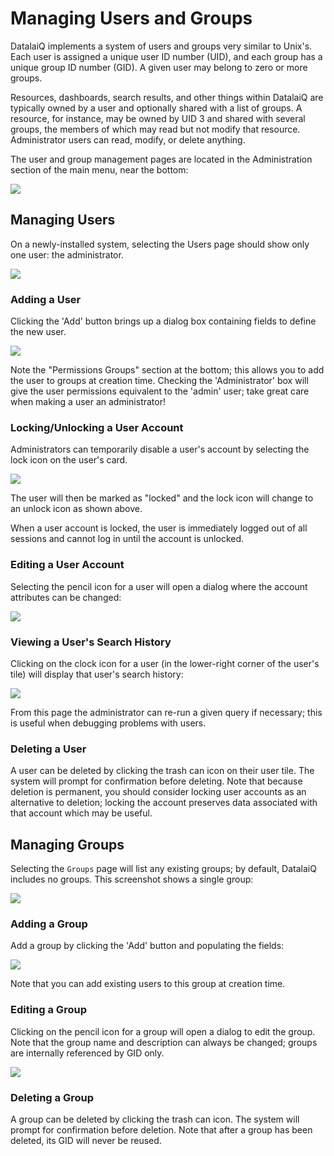 # Managing Users and Groups

DatalaiQ implements a system of users and groups very similar to Unix's. Each user is assigned a unique user ID number (UID), and each group has a unique group ID number (GID). A given user may belong to zero or more groups.

Resources, dashboards, search results, and other things within DatalaiQ are typically owned by a user and optionally shared with a list of groups. A resource, for instance, may be owned by UID 3 and shared with several groups, the members of which may read but not modify that resource. Administrator users can read, modify, or delete anything.

The user and group management pages are located in the Administration section of the main menu, near the bottom:

![](usermenu.png)

## Managing Users

On a newly-installed system, selecting the Users page should show only one user: the administrator.

![](users1.png)

### Adding a User

Clicking the 'Add' button brings up a dialog box containing fields to define the new user.

![](newuser.png)

Note the "Permissions Groups" section at the bottom; this allows you to add the user to groups at creation time. Checking the 'Administrator' box will give the user permissions equivalent to the 'admin' user; take great care when making a user an administrator!

### Locking/Unlocking a User Account

Administrators can temporarily disable a user's account by selecting the lock icon on the user's card.

![](locked.png)

The user will then be marked as "locked" and the lock icon will change to an unlock icon as shown above.

When a user account is locked, the user is immediately logged out of all sessions and cannot log in until the account is unlocked.

### Editing a User Account

Selecting the pencil icon for a user will open a dialog where the account attributes can be changed:

![](edituser.png)

### Viewing a User's Search History

Clicking on the clock icon for a user (in the lower-right corner of the user's tile) will display that user's search history:

![](userhist.png)

From this page the administrator can re-run a given query if necessary; this is useful when debugging problems with users.

### Deleting a User

A user can be deleted by clicking the trash can icon on their user tile. The system will prompt for confirmation before deleting. Note that because deletion is permanent, you should consider locking user accounts as an alternative to deletion; locking the account preserves data associated with that account which may be useful.

## Managing Groups

Selecting the `Groups` page will list any existing groups; by default, DatalaiQ includes no groups. This screenshot shows a single group:

![](groups.png)

### Adding a Group

Add a group by clicking the 'Add' button and populating the fields:

![](newgroup.png)

Note that you can add existing users to this group at creation time.

### Editing a Group

Clicking on the pencil icon for a group will open a dialog to edit the group. Note that the group name and description can always be changed; groups are internally referenced by GID only.

![](editgroup.png)

### Deleting a Group

A group can be deleted by clicking the trash can icon. The system will prompt for confirmation before deletion. Note that after a group has been deleted, its GID will never be reused.